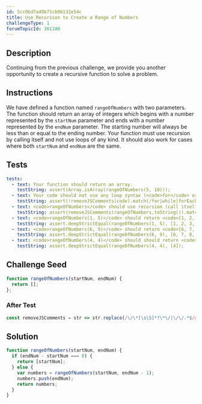 ```yaml
---
id: 5cc0bd7a49b71cb96132e54c
title: Use Recursion to Create a Range of Numbers
challengeType: 1
forumTopicId: 301180
---
```


## Description
<section id='description'>

Continuing from the previous challenge, we provide you another opportunity to create a recursive function to solve a problem.

</section>

## Instructions
<section id='instructions'>
We have defined a function named <code>rangeOfNumbers</code> with two parameters. The function should return an array of integers which begins with a number represented by the <code>startNum</code> parameter and ends with a number represented by the <code>endNum</code> parameter.  The starting number will always be less than or equal to the ending number.  Your function must use recursion by calling itself and not use loops of any kind. It should also work for cases where both <code>startNum</code> and <code>endNum</code> are the same.
</section>

## Tests
<section id='tests'>

``` yml
tests:
  - text: Your function should return an array.
    testString: assert(Array.isArray(rangeOfNumbers(5, 10)));
  - text: Your code should not use any loop syntax (<code>for</code> or <code>while</code> or higher order functions such as <code>forEach</code>, <code>map</code>, <code>filter</code>, or <code>reduce</code>).
    testString: assert(!removeJSComments(code).match(/for|while|forEach|map|filter|reduce/g));
  - text: <code>rangeOfNumbers</code> should use recursion (call itself) to solve this challenge.
    testString: assert(removeJSComments(rangeOfNumbers.toString()).match(/rangeOfNumbers\s*\(.+\)/));
  - text: <code>rangeOfNumbers(1, 5)</code> should return <code>[1, 2, 3, 4, 5]</code>.
    testString: assert.deepStrictEqual(rangeOfNumbers(1, 5), [1, 2, 3, 4, 5]);
  - text: <code>rangeOfNumbers(6, 9)</code> should return <code>[6, 7, 8, 9]</code>.
    testString: assert.deepStrictEqual(rangeOfNumbers(6, 9), [6, 7, 8, 9]);
  - text: <code>rangeOfNumbers(4, 4)</code> should should return <code>[4]</code>.
    testString: assert.deepStrictEqual(rangeOfNumbers(4, 4), [4]);
```

</section>

## Challenge Seed
<section id='challengeSeed'>

<div id='js-seed'>

```js
function rangeOfNumbers(startNum, endNum) {
  return [];
};
```

</div>

### After Test
<div id='js-teardown'>

```js
const removeJSComments = str => str.replace(/\/\*[\s\S]*?\*\/|\/\/.*$/gm, '');
```

</div>

</section>

## Solution
<section id='solution'>

```js
function rangeOfNumbers(startNum, endNum) {
  if (endNum - startNum === 0) {
    return [startNum];
  } else {
    var numbers = rangeOfNumbers(startNum, endNum - 1);
    numbers.push(endNum);
    return numbers;
  }
}
```

</section>
